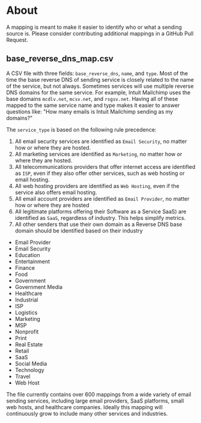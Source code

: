 # About

A mapping is meant to make it easier to identify who or what a sending source is. Please consider contributing
additional mappings in a GitHub Pull Request.

## base_reverse_dns_map.csv

A CSV file with three fields: `base_reverse_dns`, `name`, and `type`.
Most of the time the base reverse DNS of sending service is closely related to the name of the
service, but not always. Sometimes services will use multiple reverse DNS domains for the same service. For example,
Intuit Mailchimp uses the base domains `mcdlv.net`, `mcsv.net`,
and `rsgsv.net`. Having all of these mapped to the same service name and type makes it easier to answer questions like:
"How many emails is Intuit Mailchimp sending as my domains?"

The `service_type` is based on the following rule precedence:

1. All email security services are identified as `Email Security`, no matter how or where they are hosted.
2. All marketing services are identified as `Marketing`, no matter how or where they are hosted.
3. All telecommunications providers that offer internet access are identified as `ISP`, even if they also offer other services, such as web hosting or email hosting.
4. All web hosting providers are identified as `Web Hosting`, even if the service also offers email hosting.
5. All email account providers are identified as `Email Provider`, no matter how or where they are hosted
6. All legitimate platforms offering their Software as a Service SaaS) are identified as `SaaS`, regardless of industry. This helps simplify metrics.
7. All other senders that use their own domain as a Reverse DNS base domain should be identified based on their industry

- Email Provider
- Email Security
- Education
- Entertainment
- Finance
- Food
- Government
- Government Media
- Healthcare
- Industrial
- ISP
- Logistics
- Marketing
- MSP
- Nonprofit
- Print
- Real Estate
- Retail
- SaaS
- Social Media
- Technology
- Travel
- Web Host

The file currently contains over 600 mappings from a wide variety of email sending services, including large email
providers, SaaS platforms, small web hosts, and healthcare companies. Ideally this mapping will continuously grow to
include many other services and industries.
